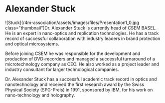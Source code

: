 # Alexander Stuck

![Stuck](/4m-association/assets/images/files/Presentation1_0.jpg class="thumbnail")Dr. Alexander Stuck is currently head of CSEM BASEL. He is an expert in nano-optics and replication technologies. He has a track record of successful collaboration with industry leaders in brand protection and optical microsystems.  
  
Before joining CSEM he was responsible for the development and production of DVD-recorders and managed a successful turnaround of a microtechnology company as CEO. He also worked as a project leader and industry consultant for larger technological companies.  
  
Dr. Alexander Stuck has a successful academic track record in optics and nanotechnology and received the first research award by the Swiss Physical Society (SPG-Preis) in 1991, sponsored by IBM, for his work on nano-technology and holography.